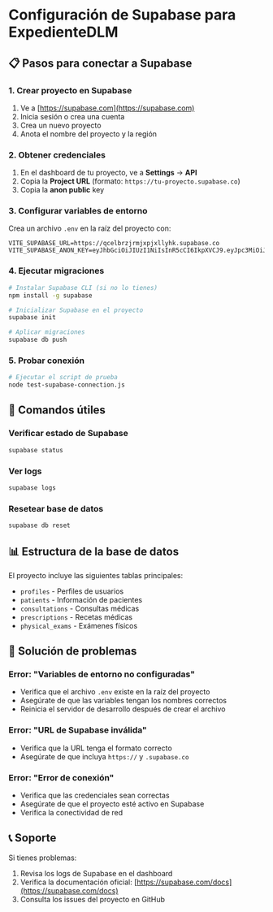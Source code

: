 # Configuración de Supabase para ExpedienteDLM

## 📋 Pasos para conectar a Supabase

### 1. Crear proyecto en Supabase
1. Ve a [https://supabase.com](https://supabase.com)
2. Inicia sesión o crea una cuenta
3. Crea un nuevo proyecto
4. Anota el nombre del proyecto y la región

### 2. Obtener credenciales
1. En el dashboard de tu proyecto, ve a **Settings** → **API**
2. Copia la **Project URL** (formato: `https://tu-proyecto.supabase.co`)
3. Copia la **anon public** key

### 3. Configurar variables de entorno
Crea un archivo `.env` en la raíz del proyecto con:

```env
VITE_SUPABASE_URL=https://qcelbrzjrmjxpjxllyhk.supabase.co
VITE_SUPABASE_ANON_KEY=eyJhbGciOiJIUzI1NiIsInR5cCI6IkpXVCJ9.eyJpc3MiOiJzdXBhYmFzZSIsInJlZiI6InFjZWxicnpqcm1qeHBqeGxseWhrIiwicm9sZSI6ImFub24iLCJpYXQiOjE3NDczNDQ1NDUsImV4cCI6MjA2MjkyMDU0NX0.FPREjK1R3FEsVbcAMQVcOrRcs16MYFL8cQHK2W3STKw
```

### 4. Ejecutar migraciones
```bash
# Instalar Supabase CLI (si no lo tienes)
npm install -g supabase

# Inicializar Supabase en el proyecto
supabase init

# Aplicar migraciones
supabase db push
```

### 5. Probar conexión
```bash
# Ejecutar el script de prueba
node test-supabase-connection.js
```

## 🔧 Comandos útiles

### Verificar estado de Supabase
```bash
supabase status
```

### Ver logs
```bash
supabase logs
```

### Resetear base de datos
```bash
supabase db reset
```

## 📊 Estructura de la base de datos

El proyecto incluye las siguientes tablas principales:
- `profiles` - Perfiles de usuarios
- `patients` - Información de pacientes
- `consultations` - Consultas médicas
- `prescriptions` - Recetas médicas
- `physical_exams` - Exámenes físicos

## 🚨 Solución de problemas

### Error: "Variables de entorno no configuradas"
- Verifica que el archivo `.env` existe en la raíz del proyecto
- Asegúrate de que las variables tengan los nombres correctos
- Reinicia el servidor de desarrollo después de crear el archivo

### Error: "URL de Supabase inválida"
- Verifica que la URL tenga el formato correcto
- Asegúrate de que incluya `https://` y `.supabase.co`

### Error: "Error de conexión"
- Verifica que las credenciales sean correctas
- Asegúrate de que el proyecto esté activo en Supabase
- Verifica la conectividad de red

## 📞 Soporte

Si tienes problemas:
1. Revisa los logs de Supabase en el dashboard
2. Verifica la documentación oficial: [https://supabase.com/docs](https://supabase.com/docs)
3. Consulta los issues del proyecto en GitHub 